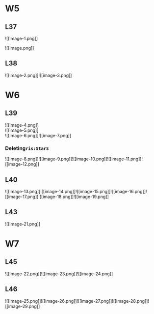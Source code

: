 # W5

## L37

![[image-1.png]]

![[image.png]]

## L38

![[image-2.png]]![[image-3.png]]

# W6

## L39

![[image-4.png]]  
![[image-5.png]]  
![[image-6.png]]![[image-7.png]]

### Deleting`ris:StarS`

![[image-8.png]]![[image-9.png]]![[image-10.png]]![[image-11.png]]![[image-12.png]]

## L40

![[image-13.png]]![[image-14.png]]![[image-15.png]]![[image-16.png]]![[image-17.png]]![[image-18.png]]![[image-19.png]]

## L43

![[image-21.png]]

# W7

## L45

![[image-22.png]]![[image-23.png]]![[image-24.png]]

## L46

![[image-25.png]]![[image-26.png]]![[image-27.png]]![[image-28.png]]![[image-29.png]]
